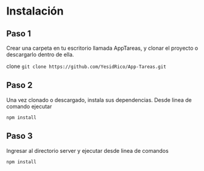 
# Instalación

## Paso 1

Crear una carpeta en tu escritorio llamada AppTareas, y clonar el proyecto o descargarlo dentro de ella.

clone
`git clone https://github.com/YesidRico/App-Tareas.git`

## Paso 2

Una vez clonado o descargado, instala sus dependencias.
Desde linea de comando ejecutar

`npm install`

## Paso 3

Ingresar al directorio server y ejecutar desde linea de comandos

`npm install`
